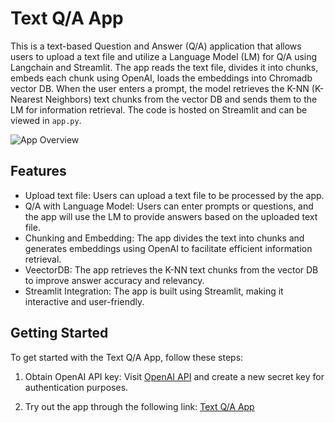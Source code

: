 # Text Q/A App

This is a text-based Question and Answer (Q/A) application that allows users to upload a text file and utilize a Language Model (LM) for Q/A using Langchain and Streamlit. The app reads the text file, divides it into chunks, embeds each chunk using OpenAI, loads the embeddings into Chromadb vector DB. When the user enters a prompt, the model retrieves the K-NN (K-Nearest Neighbors) text chunks from the vector DB and sends them to the LM for information retrieval. The code is hosted on Streamlit and can be viewed in `app.py`.

![App Overview](https://miro.medium.com/v2/resize:fit:1100/format:webp/1*CJzoMxqFrxrDv2UpZt23ZQ.png)

## Features

- Upload text file: Users can upload a text file to be processed by the app.
- Q/A with Language Model: Users can enter prompts or questions, and the app will use the LM to provide answers based on the uploaded text file.
- Chunking and Embedding: The app divides the text into chunks and generates embeddings using OpenAI to facilitate efficient information retrieval.
- VeectorDB: The app retrieves the K-NN text chunks from the vector DB to improve answer accuracy and relevancy.
- Streamlit Integration: The app is built using Streamlit, making it interactive and user-friendly.

## Getting Started

To get started with the Text Q/A App, follow these steps:

1. Obtain OpenAI API key: Visit [OpenAI API](https://platform.openai.com/account/api-keys) and create a new secret key for authentication purposes.

2. Try out the app through the following link: [Text Q/A App](https://chatwithtext-mohamed.streamlit.app/)

